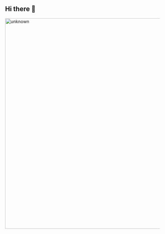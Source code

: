 ## Hi there 👋
<img width="700" height="688" alt="unknown" src="https://github.com/user-attachments/assets/c8ef8e05-3646-44ff-bfc4-1158118a9f90" />

<!--
**0xSynchrxnized/0xSynchrxnized** is a ✨ _special_ ✨ repository because its `README.md` (this file) appears on your GitHub profile.

Here are some ideas to get you started:

- 🔭 I’m currently working on ...
- 🌱 I’m currently learning ...
- 👯 I’m looking to collaborate on ...![Uploading unknown.png…]()

- 🤔 I’m looking for help with ...
- 💬 Ask me about ...
- 📫 How to reach me: ...
- 😄 Pronouns: ...
- ⚡ Fun fact: ...
-->
